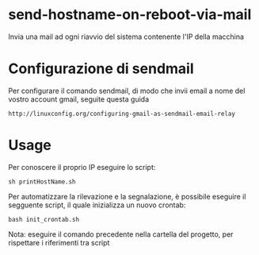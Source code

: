 send-hostname-on-reboot-via-mail
================================

Invia una mail ad ogni riavvio del sistema contenente l'IP della macchina

Configurazione di sendmail
==========================

Per configurare il comando sendmail, di modo che invii email a nome del vostro account gmail, seguite questa guida

    http://linuxconfig.org/configuring-gmail-as-sendmail-email-relay
  
Usage
=====

Per conoscere il proprio IP eseguire lo script:

    sh printHostName.sh

Per automatizzare la rilevazione e la segnalazione, è possibile eseguire il segguente script, il quale inizializza un nuovo crontab:

    bash init_crontab.sh

Nota: eseguire il comando precedente nella cartella del progetto, per rispettare i riferimenti tra script
